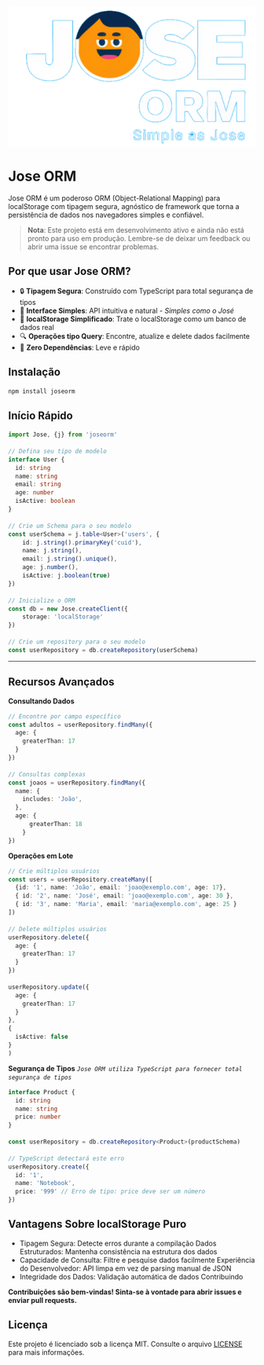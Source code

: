 <p align="center">
  <img src="./logo.svg" alt="Jose ORM Logo" />
</p>

# Jose ORM

Jose ORM é um poderoso ORM (Object-Relational Mapping) para localStorage com tipagem segura, agnóstico de framework que torna a persistência de dados nos navegadores simples e confiável.

> **Nota**: Este projeto está em desenvolvimento ativo e ainda não está pronto para uso em produção. Lembre-se de deixar um feedback ou abrir uma issue se encontrar problemas.

## Por que usar Jose ORM?

- 🔒 **Tipagem Segura**: Construído com TypeScript para total segurança de tipos
- 🚀 **Interface Simples**: API intuitiva e natural *- Simples como o José*
- 💾 **localStorage Simplificado**: Trate o localStorage como um banco de dados real
- 🔍 **Operações tipo Query**: Encontre, atualize e delete dados facilmente
- 🏃 **Zero Dependências**: Leve e rápido

## Instalação

```bash
npm install joseorm
```
## Início Rápido
```typescript
import Jose, {j} from 'joseorm'

// Defina seu tipo de modelo
interface User {
  id: string
  name: string
  email: string
  age: number
  isActive: boolean
}

// Crie um Schema para o seu modelo
const userSchema = j.table<User>('users', {
    id: j.string().primaryKey('cuid'),
    name: j.string(),
    email: j.string().unique(),
    age: j.number(),
    isActive: j.boolean(true)
})

// Inicialize o ORM
const db = new Jose.createClient({
    storage: 'localStorage'
})

// Crie um repository para o seu modelo
const userRepository = db.createRepository(userSchema)
```

***

## Recursos Avançados

**Consultando Dados**

```typescript
// Encontre por campo específico
const adultos = userRepository.findMany({
  age: {
    greaterThan: 17
  }
})

// Consultas complexas
const joaos = userRepository.findMany({
  name: {
    includes: 'João',
  },
  age: {
      greaterThan: 18
    }
})
```

**Operações em Lote**

```typescript
// Crie múltiplos usuários
const users = userRepository.createMany([
  {id: '1', name: 'João', email: 'joao@exemplo.com', age: 17},
  { id: '2', name: 'José', email: 'joao@exemplo.com', age: 30 },
  { id: '3', name: 'Maria', email: 'maria@exemplo.com', age: 25 }
])

// Delete múltiplos usuários
userRepository.delete({
  age: {
    greaterThan: 17
  }
})

userRepository.update({
  age: {
    greaterThan: 17
  }
},
{
  isActive: false
}
)

```

**Segurança de Tipos**
*`Jose ORM utiliza TypeScript para fornecer total segurança de tipos`*

```typescript
interface Product {
  id: string
  name: string
  price: number
}

const userRepository = db.createRepository<Product>(productSchema)

// TypeScript detectará este erro
userRepository.create({
  id: '1',
  name: 'Notebook',
  price: '999' // Erro de tipo: price deve ser um número
})
```


## Vantagens Sobre localStorage Puro

* Tipagem Segura: Detecte erros durante a compilação
Dados Estruturados: Mantenha consistência na estrutura dos dados
* Capacidade de Consulta: Filtre e pesquise dados facilmente
Experiência do Desenvolvedor: API limpa em vez de parsing manual de JSON
* Integridade dos Dados: Validação automática de dados
Contribuindo

**Contribuições são bem-vindas! Sinta-se à vontade para abrir issues e enviar pull requests.**

## Licença

Este projeto é licenciado sob a licença MIT. Consulte o arquivo [LICENSE](./LICENSE) para mais informações.
